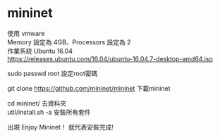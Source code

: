 # mininet
使用 vmware\
Memory 設定為 4GB、Processors 設定為 2\
作業系統 Ubuntu 16.04\
https://releases.ubuntu.com/16.04/ubuntu-16.04.7-desktop-amd64.iso

sudo passwd root  設定root密碼

git clone https://github.com/mininet/mininet 下載mininet

cd mininet/   去資料夾\
util/install.sh -a   安裝所有套件

出現 Enjoy Mininet！ 就代表安裝完成!
